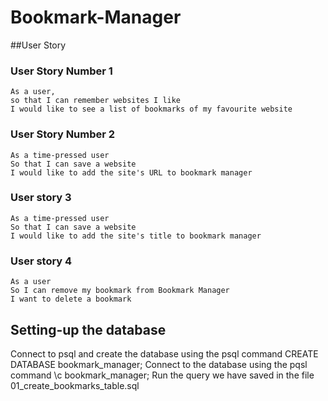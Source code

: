 # Bookmark-Manager

##User Story
### User Story Number 1
```
As a user,
so that I can remember websites I like
I would like to see a list of bookmarks of my favourite website
```

### User Story Number 2
```
As a time-pressed user
So that I can save a website
I would like to add the site's URL to bookmark manager
```

### User story 3
```
As a time-pressed user
So that I can save a website
I would like to add the site's title to bookmark manager
```

### User story 4
```
As a user
So I can remove my bookmark from Bookmark Manager
I want to delete a bookmark
```

##  Setting-up the database
Connect to psql and create the database using the psql command CREATE DATABASE bookmark_manager;
Connect to the database using the pqsl command \c bookmark_manager;
Run the query we have saved in the file 01_create_bookmarks_table.sql
